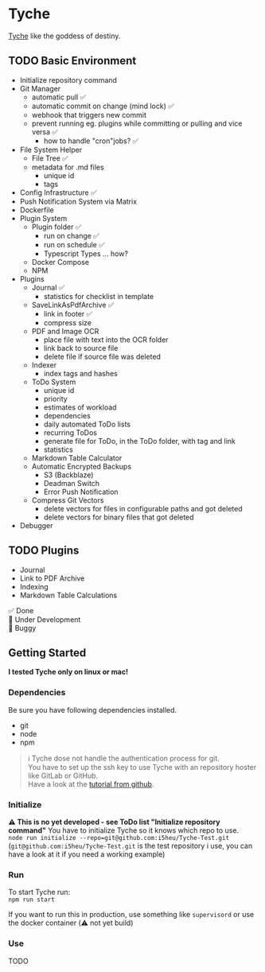 # Tyche
[Tyche](https://en.wikipedia.org/wiki/Tyche) like the goddess of destiny.

## TODO Basic Environment
- Initialize repository command
- Git Manager
  - automatic pull ✅
  - automatic commit on change (mind lock) ✅
  - webhook that triggers new commit
  - prevent running eg. plugins while committing or pulling and vice versa ✅
    - how to handle "cron"jobs? ✅
- File System Helper
  - File Tree ✅ 
  - metadata for .md files 
    - unique id
    - tags
- Config Infrastructure ✅ 
- Push Notification System via Matrix
- Dockerfile
- Plugin System
  - Plugin folder ✅
    - run on change ✅
    - run on schedule ✅
    - Typescript Types ... how?
  - Docker Compose
  - NPM
- Plugins
  - Journal ✅
    - statistics for checklist in template 
  - SaveLinkAsPdfArchive ✅
    - link in footer ✅
    - compress size
  - PDF and Image OCR
    - place file with text into the OCR folder
    - link back to source file
    - delete file if source file was deleted
  - Indexer
    - index tags and hashes
  - ToDo System
    - unique id
    - priority
    - estimates of workload
    - dependencies
    - daily automated ToDo lists
    - recurring ToDos
    - generate file for ToDo, in the ToDo folder, with tag and link 
    - statistics
  - Markdown Table Calculator
  - Automatic Encrypted Backups 
    - S3 (Backblaze)
    - Deadman Switch
    - Error Push Notification
  - Compress Git Vectors
    - delete vectors for files in configurable paths and got deleted
    - delete vectors for binary files that got deleted
- Debugger

## TODO Plugins
- Journal 
- Link to PDF Archive
- Indexing
- Markdown Table Calculations

✅ Done  
🚧 Under Development  
🐛 Buggy

##  Getting Started
**I tested Tyche only on linux or mac!**

### Dependencies
Be sure you have following dependencies installed.
- git
- node 
- npm

> ℹ️
> Tyche dose not handle the authentication process for git.  
> You have to set up the ssh key to use Tyche with an repository hoster like GitLab or GitHub.  
> Have a look at the [tutorial from github](https://docs.github.com/en/authentication/connecting-to-github-with-ssh/adding-a-new-ssh-key-to-your-github-account).

### Initialize

**⚠️ This is no yet developed - see ToDo list "Initialize repository command"**
You have to initialize Tyche so it knows which repo to use.  
`node run initialize --repo=git@github.com:i5heu/Tyche-Test.git`  
(`git@github.com:i5heu/Tyche-Test.git` is the test repository i use, you can have a look at it if you need a working example)

### Run

To start Tyche run:  
`npm run start`

If you want to run this in production, use something like `supervisord` or use the docker container (⚠️ not yet build)

### Use

TODO
